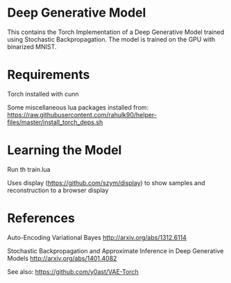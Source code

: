 # Deep Generative Model
This contains the Torch Implementation of a Deep Generative Model trained using Stochastic Backpropagation. The model is trained on the GPU with binarized MNIST.

# Requirements

Torch installed with cunn 

Some miscellaneous lua packages installed from:
https://raw.githubusercontent.com/rahulk90/helper-files/master/install_torch_deps.sh

# Learning the Model

Run th train.lua

Uses display (https://github.com/szym/display) to show samples and reconstruction to a browser display

# References
Auto-Encoding Variational Bayes
http://arxiv.org/abs/1312.6114

Stochastic Backpropagation and Approximate Inference in Deep Generative Models
http://arxiv.org/abs/1401.4082

See also:
https://github.com/y0ast/VAE-Torch
